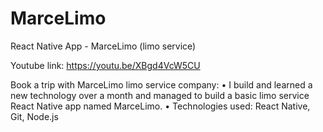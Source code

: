 # MarceLimo
React Native App - MarceLimo (limo service)



Youtube link: https://youtu.be/XBgd4VcW5CU


Book a trip with MarceLimo limo service company:
• I build and learned a new technology over a month and managed to build a basic limo service React Native app named MarceLimo.
• Technologies used: React Native, Git, Node.js
